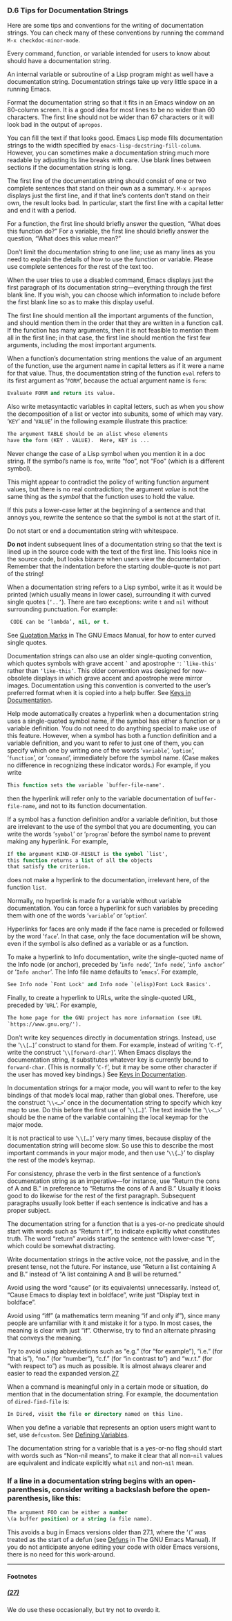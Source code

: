 

### D.6 Tips for Documentation Strings

Here are some tips and conventions for the writing of documentation strings. You can check many of these conventions by running the command `M-x checkdoc-minor-mode`.

Every command, function, or variable intended for users to know about should have a documentation string.

An internal variable or subroutine of a Lisp program might as well have a documentation string. Documentation strings take up very little space in a running Emacs.

Format the documentation string so that it fits in an Emacs window on an 80-column screen. It is a good idea for most lines to be no wider than 60 characters. The first line should not be wider than 67 characters or it will look bad in the output of `apropos`.

You can fill the text if that looks good. Emacs Lisp mode fills documentation strings to the width specified by `emacs-lisp-docstring-fill-column`. However, you can sometimes make a documentation string much more readable by adjusting its line breaks with care. Use blank lines between sections if the documentation string is long.

The first line of the documentation string should consist of one or two complete sentences that stand on their own as a summary. `M-x apropos` displays just the first line, and if that line’s contents don’t stand on their own, the result looks bad. In particular, start the first line with a capital letter and end it with a period.

For a function, the first line should briefly answer the question, “What does this function do?” For a variable, the first line should briefly answer the question, “What does this value mean?”

Don’t limit the documentation string to one line; use as many lines as you need to explain the details of how to use the function or variable. Please use complete sentences for the rest of the text too.

When the user tries to use a disabled command, Emacs displays just the first paragraph of its documentation string—everything through the first blank line. If you wish, you can choose which information to include before the first blank line so as to make this display useful.

The first line should mention all the important arguments of the function, and should mention them in the order that they are written in a function call. If the function has many arguments, then it is not feasible to mention them all in the first line; in that case, the first line should mention the first few arguments, including the most important arguments.

When a function’s documentation string mentions the value of an argument of the function, use the argument name in capital letters as if it were a name for that value. Thus, the documentation string of the function `eval` refers to its first argument as ‘`FORM`’, because the actual argument name is `form`:

```lisp
Evaluate FORM and return its value.
```

Also write metasyntactic variables in capital letters, such as when you show the decomposition of a list or vector into subunits, some of which may vary. ‘`KEY`’ and ‘`VALUE`’ in the following example illustrate this practice:

```lisp
The argument TABLE should be an alist whose elements
have the form (KEY . VALUE).  Here, KEY is ...
```

Never change the case of a Lisp symbol when you mention it in a doc string. If the symbol’s name is `foo`, write “foo”, not “Foo” (which is a different symbol).

This might appear to contradict the policy of writing function argument values, but there is no real contradiction; the argument *value* is not the same thing as the *symbol* that the function uses to hold the value.

If this puts a lower-case letter at the beginning of a sentence and that annoys you, rewrite the sentence so that the symbol is not at the start of it.

Do not start or end a documentation string with whitespace.

**Do not** indent subsequent lines of a documentation string so that the text is lined up in the source code with the text of the first line. This looks nice in the source code, but looks bizarre when users view the documentation. Remember that the indentation before the starting double-quote is not part of the string!

When a documentation string refers to a Lisp symbol, write it as it would be printed (which usually means in lower case), surrounding it with curved single quotes (`‘..’`). There are two exceptions: write `t` and `nil` without surrounding punctuation. For example:

```lisp
 CODE can be ‘lambda’, nil, or t.
```

See [Quotation Marks](https://www.gnu.org/software/emacs/manual/html_node/emacs/Quotation-Marks.html#Quotation-Marks) in The GNU Emacs Manual, for how to enter curved single quotes.

Documentation strings can also use an older single-quoting convention, which quotes symbols with grave accent `` ` `` and apostrophe `'`: `` `like-this' `` rather than `‘like-this’`. This older convention was designed for now-obsolete displays in which grave accent and apostrophe were mirror images. Documentation using this convention is converted to the user’s preferred format when it is copied into a help buffer. See [Keys in Documentation](Keys-in-Documentation.html).

Help mode automatically creates a hyperlink when a documentation string uses a single-quoted symbol name, if the symbol has either a function or a variable definition. You do not need to do anything special to make use of this feature. However, when a symbol has both a function definition and a variable definition, and you want to refer to just one of them, you can specify which one by writing one of the words ‘`variable`’, ‘`option`’, ‘`function`’, or ‘`command`’, immediately before the symbol name. (Case makes no difference in recognizing these indicator words.) For example, if you write

```lisp
This function sets the variable `buffer-file-name'.
```

then the hyperlink will refer only to the variable documentation of `buffer-file-name`, and not to its function documentation.

If a symbol has a function definition and/or a variable definition, but those are irrelevant to the use of the symbol that you are documenting, you can write the words ‘`symbol`’ or ‘`program`’ before the symbol name to prevent making any hyperlink. For example,

```lisp
If the argument KIND-OF-RESULT is the symbol `list',
this function returns a list of all the objects
that satisfy the criterion.
```

does not make a hyperlink to the documentation, irrelevant here, of the function `list`.

Normally, no hyperlink is made for a variable without variable documentation. You can force a hyperlink for such variables by preceding them with one of the words ‘`variable`’ or ‘`option`’.

Hyperlinks for faces are only made if the face name is preceded or followed by the word ‘`face`’. In that case, only the face documentation will be shown, even if the symbol is also defined as a variable or as a function.

To make a hyperlink to Info documentation, write the single-quoted name of the Info node (or anchor), preceded by ‘`info node`’, ‘`Info node`’, ‘`info anchor`’ or ‘`Info anchor`’. The Info file name defaults to ‘`emacs`’. For example,

```lisp
See Info node `Font Lock' and Info node `(elisp)Font Lock Basics'.
```

Finally, to create a hyperlink to URLs, write the single-quoted URL, preceded by ‘`URL`’. For example,

```lisp
The home page for the GNU project has more information (see URL
`https://www.gnu.org/').
```

Don’t write key sequences directly in documentation strings. Instead, use the ‘`\\[…]`’ construct to stand for them. For example, instead of writing ‘`C-f`’, write the construct ‘`\\[forward-char]`’. When Emacs displays the documentation string, it substitutes whatever key is currently bound to `forward-char`. (This is normally ‘`C-f`’, but it may be some other character if the user has moved key bindings.) See [Keys in Documentation](Keys-in-Documentation.html).

In documentation strings for a major mode, you will want to refer to the key bindings of that mode’s local map, rather than global ones. Therefore, use the construct ‘`\\<…>`’ once in the documentation string to specify which key map to use. Do this before the first use of ‘`\\[…]`’. The text inside the ‘`\\<…>`’ should be the name of the variable containing the local keymap for the major mode.

It is not practical to use ‘`\\[…]`’ very many times, because display of the documentation string will become slow. So use this to describe the most important commands in your major mode, and then use ‘`\\{…}`’ to display the rest of the mode’s keymap.

For consistency, phrase the verb in the first sentence of a function’s documentation string as an imperative—for instance, use “Return the cons of A and B.” in preference to “Returns the cons of A and B.” Usually it looks good to do likewise for the rest of the first paragraph. Subsequent paragraphs usually look better if each sentence is indicative and has a proper subject.

The documentation string for a function that is a yes-or-no predicate should start with words such as “Return t if”, to indicate explicitly what constitutes truth. The word “return” avoids starting the sentence with lower-case “t”, which could be somewhat distracting.

Write documentation strings in the active voice, not the passive, and in the present tense, not the future. For instance, use “Return a list containing A and B.” instead of “A list containing A and B will be returned.”

Avoid using the word “cause” (or its equivalents) unnecessarily. Instead of, “Cause Emacs to display text in boldface”, write just “Display text in boldface”.

Avoid using “iff” (a mathematics term meaning “if and only if”), since many people are unfamiliar with it and mistake it for a typo. In most cases, the meaning is clear with just “if”. Otherwise, try to find an alternate phrasing that conveys the meaning.

Try to avoid using abbreviations such as “e.g.” (for “for example”), “i.e.” (for “that is”), “no.” (for “number”), “c.f.” (for “in contrast to”) and “w\.r.t.” (for “with respect to”) as much as possible. It is almost always clearer and easier to read the expanded version.[27](#FOOT27)

When a command is meaningful only in a certain mode or situation, do mention that in the documentation string. For example, the documentation of `dired-find-file` is:

```lisp
In Dired, visit the file or directory named on this line.
```

When you define a variable that represents an option users might want to set, use `defcustom`. See [Defining Variables](Defining-Variables.html).

The documentation string for a variable that is a yes-or-no flag should start with words such as “Non-nil means”, to make it clear that all non-`nil` values are equivalent and indicate explicitly what `nil` and non-`nil` mean.

### If a line in a documentation string begins with an open-parenthesis, consider writing a backslash before the open-parenthesis, like this:

```lisp
The argument FOO can be either a number
\(a buffer position) or a string (a file name).
```

This avoids a bug in Emacs versions older than 27.1, where the ‘`(`’ was treated as the start of a defun (see [Defuns](https://www.gnu.org/software/emacs/manual/html_node/emacs/Defuns.html#Defuns) in The GNU Emacs Manual). If you do not anticipate anyone editing your code with older Emacs versions, there is no need for this work-around.

***

#### Footnotes

##### [(27)](#DOCF27)

We do use these occasionally, but try not to overdo it.
